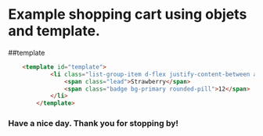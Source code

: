 


# Example shopping cart using objets and template.

##template
```html
    <template id="template">
            <li class="list-group-item d-flex justify-content-between aling-items-center">
                <span class="lead">Strawberry</span>
                <span class="badge bg-primary rounded-pill">12</span>
            </li>
        </template>
```
### Have a nice day. Thank you for stopping by!